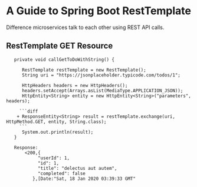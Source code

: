 # A Guide to Spring Boot RestTemplate
  Difference microservices talk to each other using REST API calls.
  
## RestTemplate GET Resource
       private void callGetToDoWithString() {

          RestTemplate restTemplate = new RestTemplate();
          String uri = "https://jsonplaceholder.typicode.com/todos/1";

          HttpHeaders headers = new HttpHeaders();
          headers.setAccept(Arrays.asList(MediaType.APPLICATION_JSON));
          HttpEntity<String> entity = new HttpEntity<String>("parameters", headers);

         ```diff
        + ResponseEntity<String> result = restTemplate.exchange(uri, HttpMethod.GET, entity, String.class);
         ```
          System.out.println(result);
       }
       
       Response:
           <200,{
                "userId": 1,
                "id": 1,
                "title": "delectus aut autem",
                "completed": false
              },[Date:"Sat, 18 Jan 2020 03:39:33 GMT"

